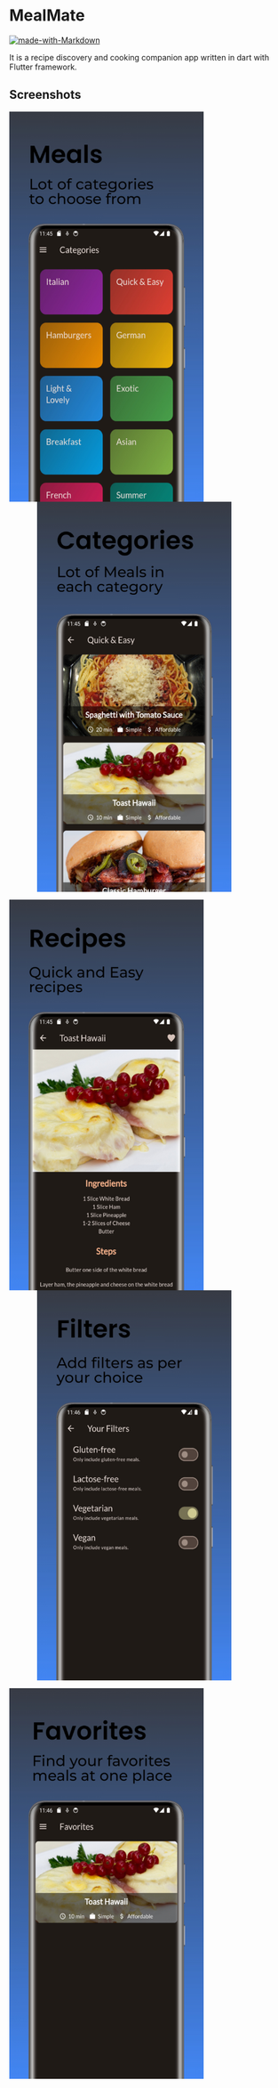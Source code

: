 # MealMate

[![made-with-Markdown](https://img.shields.io/badge/Made%20with-Flutter-1389FD.svg)](http://flutter.dev)

It is a recipe discovery and cooking companion app written in dart with Flutter framework.

## Screenshots

<img align="center" width="350" src="./lib/res/document/pre1.jpeg"   ><img align="center" width="350" src="./lib/res/document/pre2.jpeg" hspace="50">

<img align="center" width="350"  src="./lib/res/document/pre3.jpeg"   ><img width="350" align="center" src="./lib/res/document/pre4.jpeg" hspace="50">

<img align="center" width="350"  src="./lib/res/document/pre5.jpeg"   >
